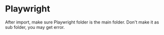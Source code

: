 # Playwright
After import, make sure Playwright folder is the main folder. Don't make it as sub folder, you may get error.
